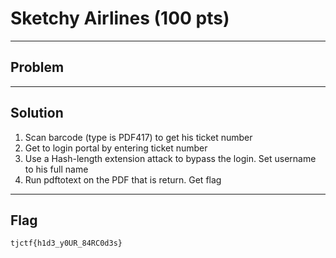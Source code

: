 # Sketchy Airlines (100 pts)

---

## Problem

---

## Solution

1) Scan barcode (type is PDF417) to get his ticket number
2) Get to login portal by entering ticket number
3) Use a Hash-length extension attack to bypass the login. Set username to his full name
4) Run pdftotext on the PDF that is return. Get flag

---

## Flag
`tjctf{h1d3_y0UR_84RC0d3s}`
